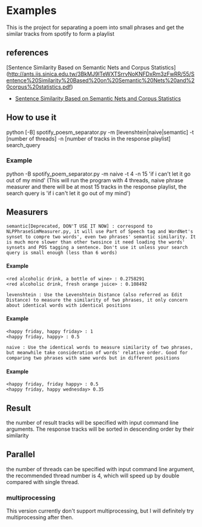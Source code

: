 # Examples
This is the project for separating a poem into small phrases and get the similar tracks from spotify to form a playlist

## references
[Sentence Similarity Based on Semantic Nets and Corpus Statistics]
(http://ants.iis.sinica.edu.tw/3BkMJ9lTeWXTSrrvNoKNFDxRm3zFwRR/55/Sentence%20Similarity%20Based%20on%20Semantic%20Nets%20and%20corpus%20statistics.pdf)

* [Sentence Similarity Based on Semantic Nets and Corpus Statistics](http://ants.iis.sinica.edu.tw/3BkMJ9lTeWXTSrrvNoKNFDxRm3zFwRR/55/Sentence%20Similarity%20Based%20on%20Semantic%20Nets%20and%20corpus%20statistics.pdf)

## How to use it
python [-B] spotify_poesm_separator.py -m [levenshtein|naive|semantic] -t [number of threads] -n [number of tracks in the response playlist] search_query

### Example

python -B spotify_poem_separator.py -m naive -t 4 -n 15 'if i can't let it go out of my mind'
(This will run the program with 4 threads, naive phrase measurer and there will be at most 15 tracks in the response playlist, the search query is 'if i can't let it go out of my mind')

## Measurers

    semantic[Deprecated, DON'T USE IT NOW] : correspond to NLPPhraseSimMeasurer.py, it will use Part of Speech tag and WordNet's synset to compre two words', even two phrases' semantic similarity. It is much more slower than other twosince it need loading the words' synsets and POS tagging a sentence. Don't use it unless your search query is small enough (less than 6 words)
#### Example

    <red alcoholic drink, a bottle of wine> : 0.2758291
    <red alcoholic drink, fresh orange juice> : 0.108492

    levenshtein : Use the Levenshtein Distance (also referred as Edit Distance) to measure the similarity of two phrases, it only concern about identical words with identical positions
#### Example
    <happy friday, happy friday> : 1
    <happy friday, happy> : 0.5

    naive : Use the identical words to measure similarity of two phrases, but meanwhile take consideration of words' relative order. Good for comparing two phrases with same words but in different positions
#### Example
    <happy friday, friday happy> : 0.5
    <happy friday, happy wednesday> 0.35

## Result
the number of result tracks will be specified with input command line arguments. The response tracks will be sorted in descending order by their similarity

## Parallel
the number of threads can be specified with input command line argument, the recommended thread number is 4, which will speed up by double compared with single thread.

### multiprocessing
This version currently don't support multiprocessing, but I will definitely try multiprocessing after then.

